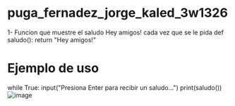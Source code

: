 # puga_fernadez_jorge_kaled_3w1326
1- Funcion que muestre el saludo Hey amigos! cada vez que se le pida
def saludo():
    return "Hey amigos!"

# Ejemplo de uso
while True:
    input("Presiona Enter para recibir un saludo...")
    print(saludo())
![image](https://github.com/user-attachments/assets/3a74b0e5-8c78-4b98-a1ad-939645d9a61b)

